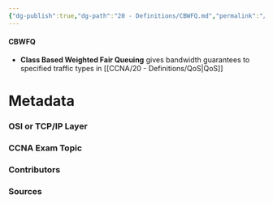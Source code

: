 ```yaml
---
{"dg-publish":true,"dg-path":"20 - Definitions/CBWFQ.md","permalink":"/20-definitions/cbwfq/","tags":["defs_ccna"]}
---
```


#### CBWFQ
- **Class Based Weighted Fair Queuing** gives bandwidth guarantees to specified traffic types in [[CCNA/20 - Definitions/QoS\|QoS]]

# Metadata
### OSI or TCP/IP Layer

### CCNA Exam Topic

### Contributors

### Sources

